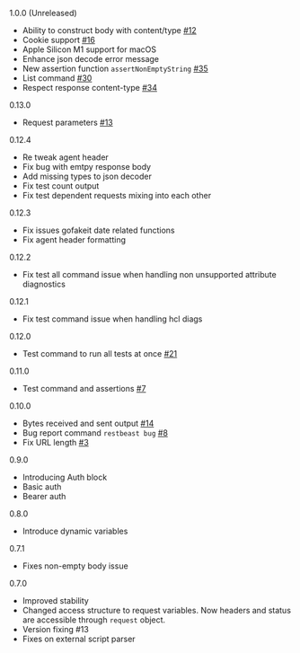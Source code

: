 1.0.0 (Unreleased)
 - Ability to construct body with content/type [#12](https://github.com/restbeast/restbeast/issues/12)
 - Cookie support [#16](https://github.com/restbeast/restbeast/issues/16)
 - Apple Silicon M1 support for macOS
 - Enhance json decode error message
 - New assertion function `assertNonEmptyString` [#35](https://github.com/restbeast/restbeast/issues/35)
 - List command [#30](https://github.com/restbeast/restbeast/issues/30)
 - Respect response content-type [#34](https://github.com/restbeast/restbeast/issues/34)

0.13.0
- Request parameters [#13](https://github.com/restbeast/restbeast/issues/13)

0.12.4
- Re tweak agent header
- Fix bug with emtpy response body
- Add missing types to json decoder
- Fix test count output
- Fix test dependent requests mixing into each other

0.12.3
- Fix issues gofakeit date related functions
- Fix agent header formatting

0.12.2
- Fix test all command issue when handling non unsupported attribute diagnostics  

0.12.1
- Fix test command issue when handling hcl diags 

0.12.0
- Test command to run all tests at once [#21](https://github.com/restbeast/restbeast/issues/21)

0.11.0
- Test command and assertions [#7](https://github.com/restbeast/restbeast/issues/7)

0.10.0
- Bytes received and sent output [#14](https://github.com/restbeast/restbeast/issues/14)
- Bug report command `restbeast bug` [#8](https://github.com/restbeast/restbeast/issues/8)
- Fix URL length [#3](https://github.com/restbeast/restbeast/issues/3) 

0.9.0
- Introducing Auth block
- Basic auth
- Bearer auth

0.8.0
- Introduce dynamic variables

0.7.1
- Fixes non-empty body issue

0.7.0
- Improved stability
- Changed access structure to request variables. Now headers and status are accessible through `request` object.
- Version fixing #13
- Fixes on external script parser

